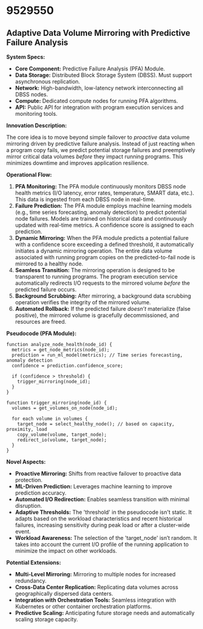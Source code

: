 # 9529550

## Adaptive Data Volume Mirroring with Predictive Failure Analysis

**System Specs:**

*   **Core Component:** Predictive Failure Analysis (PFA) Module.
*   **Data Storage:** Distributed Block Storage System (DBSS). Must support asynchronous replication.
*   **Network:** High-bandwidth, low-latency network interconnecting all DBSS nodes.
*   **Compute:** Dedicated compute nodes for running PFA algorithms.
*   **API:** Public API for integration with program execution services and monitoring tools.

**Innovation Description:**

The core idea is to move beyond simple failover to *proactive* data volume mirroring driven by predictive failure analysis.  Instead of just reacting when a program copy fails, we predict potential storage failures and preemptively mirror critical data volumes *before* they impact running programs. This minimizes downtime and improves application resilience.

**Operational Flow:**

1.  **PFA Monitoring:** The PFA module continuously monitors DBSS node health metrics (I/O latency, error rates, temperature, SMART data, etc.). This data is ingested from each DBSS node in real-time.
2.  **Failure Prediction:**  The PFA module employs machine learning models (e.g., time series forecasting, anomaly detection) to predict potential node failures.  Models are trained on historical data and continuously updated with real-time metrics.  A confidence score is assigned to each prediction.
3.  **Dynamic Mirroring:** When the PFA module predicts a potential failure with a confidence score exceeding a defined threshold, it automatically initiates a dynamic mirroring operation.  The entire data volume associated with running program copies on the predicted-to-fail node is mirrored to a healthy node.
4.  **Seamless Transition:** The mirroring operation is designed to be transparent to running programs. The program execution service automatically redirects I/O requests to the mirrored volume *before* the predicted failure occurs.
5.  **Background Scrubbing:** After mirroring, a background data scrubbing operation verifies the integrity of the mirrored volume.
6.  **Automated Rollback:** If the predicted failure *doesn’t* materialize (false positive), the mirrored volume is gracefully decommissioned, and resources are freed.

**Pseudocode (PFA Module):**

```
function analyze_node_health(node_id) {
  metrics = get_node_metrics(node_id);
  prediction = run_ml_model(metrics); // Time series forecasting, anomaly detection
  confidence = prediction.confidence_score;

  if (confidence > threshold) {
    trigger_mirroring(node_id);
  }
}

function trigger_mirroring(node_id) {
  volumes = get_volumes_on_node(node_id);

  for each volume in volumes {
    target_node = select_healthy_node(); // based on capacity, proximity, load
    copy_volume(volume, target_node);
    redirect_io(volume, target_node);
  }
}
```

**Novel Aspects:**

*   **Proactive Mirroring:**  Shifts from reactive failover to proactive data protection.
*   **ML-Driven Prediction:** Leverages machine learning to improve prediction accuracy.
*   **Automated I/O Redirection:** Enables seamless transition with minimal disruption.
*   **Adaptive Thresholds:** The 'threshold' in the pseudocode isn't static. It adapts based on the workload characteristics and recent historical failures, increasing sensitivity during peak load or after a cluster-wide event.
*   **Workload Awareness:** The selection of the 'target_node' isn’t random. It takes into account the current I/O profile of the running application to minimize the impact on other workloads.

**Potential Extensions:**

*   **Multi-Level Mirroring:** Mirroring to multiple nodes for increased redundancy.
*   **Cross-Data Center Replication:** Replicating data volumes across geographically dispersed data centers.
*   **Integration with Orchestration Tools:** Seamless integration with Kubernetes or other container orchestration platforms.
*   **Predictive Scaling:** Anticipating future storage needs and automatically scaling storage capacity.